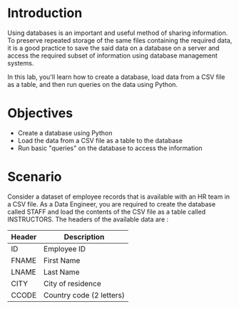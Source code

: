 # Introduction
Using databases is an important and useful method of sharing information. To preserve repeated storage of the same files containing the required data, it is a good practice to save the said data on a database on a server and access the required subset of information using database management systems.

In this lab, you'll learn how to create a database, load data from a CSV file as a table, and then run queries on the data using Python.

# Objectives
* Create a database using Python
* Load the data from a CSV file as a table to the database
* Run basic "queries" on the database to access the information

# Scenario
Consider a dataset of employee records that is available with an HR team in a CSV file. As a Data Engineer, you are required to create the database called STAFF and load the contents of the CSV file as a table called INSTRUCTORS. The headers of the available data are :
<table>
  <thead>
    <tr>
    <th>Header</th>
    <th>Description</th>
    </tr>
  </thead>
  <tbody>
    <tr>
      <td>ID</td>
      <td>Employee ID</td>
    </tr>
    <tr>
      <td>FNAME</td>
      <td>First Name</td>
    </tr>
    <tr>
      <td>LNAME</td>
      <td>Last Name</td>
    </tr>
    <tr>
      <td>CITY</td>
      <td>City of residence</td>
    </tr>
    <tr>
      <td>CCODE</td>
      <td>Country code (2 letters)</td>
    </tr>
  </tbody>
</table>
